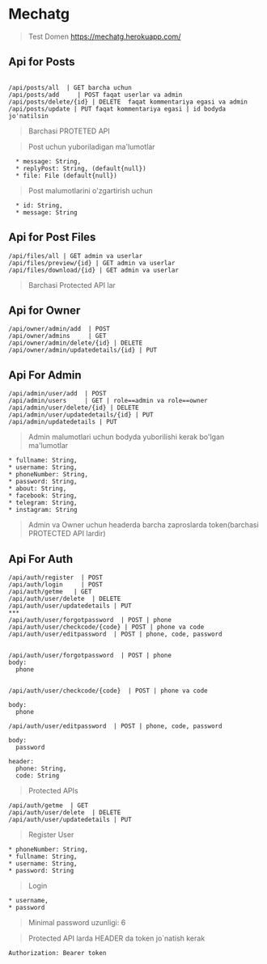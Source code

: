 #  Mechatg
> Test Domen https://mechatg.herokuapp.com/

## Api for Posts
``` 

/api/posts/all  | GET barcha uchun
/api/posts/add     | POST faqat userlar va admin
/api/posts/delete/{id} | DELETE  faqat kommentariya egasi va admin 
/api/posts/update | PUT faqat kommentariya egasi | id bodyda jo'natilsin 
```
 > Barchasi PROTETED API
 
 > Post uchun yuboriladigan ma'lumotlar
 ``` {multipart/form-data}:
   * message: String,
   * replyPost: String, (default{null})
   * file: File (default{null})
```
> Post malumotlarini o'zgartirish uchun
```
  * id: String,
  * message: String
```
## Api for Post Files
```
/api/files/all | GET admin va userlar
/api/files/preview/{id} | GET admin va userlar
/api/files/download/{id} | GET admin va userlar
```
>Barchasi Protected API lar

## Api for Owner
```
/api/owner/admin/add  | POST 
/api/owner/admins     | GET
/api/owner/admin/delete/{id} | DELETE
/api/owner/admin/updatedetails/{id} | PUT
```
## Api For Admin
```
/api/admin/user/add  | POST 
/api/admin/users     | GET | role==admin va role==owner 
/api/admin/user/delete/{id} | DELETE
/api/admin/user/updatedetails/{id} | PUT
/api/admin/updatedetails | PUT 
``` 
> Admin malumotlari uchun bodyda yuborilishi kerak bo'lgan ma'lumotlar
``` body:
* fullname: String,
* username: String,
* phoneNumber: String,
* password: String,
* about: String,
* facebook: String,
* telegram: String,
* instagram: String
```

> Admin va Owner uchun headerda barcha zaproslarda token(barchasi PROTECTED API lardir)

## Api For Auth
```
/api/auth/register  | POST
/api/auth/login     | POST
/api/auth/getme   | GET 
/api/auth/user/delete  | DELETE
/api/auth/user/updatedetails | PUT
***
/api/auth/user/forgotpassword  | POST | phone
/api/auth/user/checkcode/{code} | POST | phone va code
/api/auth/user/editpassword  | POST | phone, code, password


/api/auth/user/forgotpassword  | POST | phone
body:
  phone
  

/api/auth/user/checkcode/{code}  | POST | phone va code

body:
  phone

/api/auth/user/editpassword  | POST | phone, code, password

body:
  password
  
header:
  phone: String,
  code: String

```
> Protected APIs
```
/api/auth/getme  | GET
/api/auth/user/delete  | DELETE
/api/auth/user/updatedetails | PUT 
```
> Register User
```
* phoneNumber: String,
* fullname: String,
* username: String,
* password: String
```
> Login
```
* username,
* password
```
>Minimal password uzunligi: 6

> Protected API larda HEADER da token jo`natish kerak

``` 
Authorization: Bearer token 
```
